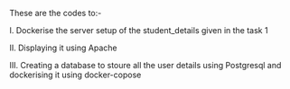 These are the codes to:-

I. Dockerise the server setup of the student_details given in the task 1

II. Displaying it using Apache 

III. Creating a database to stoure all the user details using Postgresql and dockerising it using docker-copose
